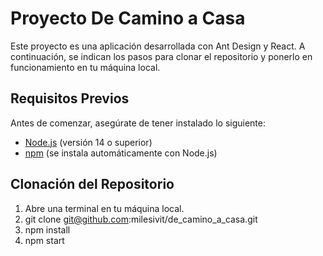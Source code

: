 # Proyecto De Camino a Casa

Este proyecto es una aplicación desarrollada con Ant Design y React. A continuación, se indican los pasos para clonar el repositorio y ponerlo en funcionamiento en tu máquina local.

## Requisitos Previos

Antes de comenzar, asegúrate de tener instalado lo siguiente:

- [Node.js](https://nodejs.org/) (versión 14 o superior)
- [npm](https://www.npmjs.com/get-npm) (se instala automáticamente con Node.js)

## Clonación del Repositorio

1. Abre una terminal en tu máquina local.
2. git clone git@github.com:milesivit/de_camino_a_casa.git
3. npm install
4. npm start
